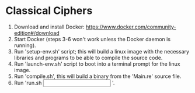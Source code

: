 # Classical Ciphers

1. Download and install Docker: https://www.docker.com/community-edition#/download
2. Start Docker (steps 3-6 won't work unless the Docker daemon is running).
3. Run 'setup-env.sh' script; this will build a linux image with the necessary libraries and programs to be able to compile the source code.
4. Run 'launch-env.sh' script to boot into a terminal prompt for the linux image.
5. Run 'compile.sh', this will build a binary from the 'Main.re' source file.
6. Run 'run.sh <CIPHER NAME> <KEY> <MODE> <INPUT FILE> <OUTPUT FILE>'.